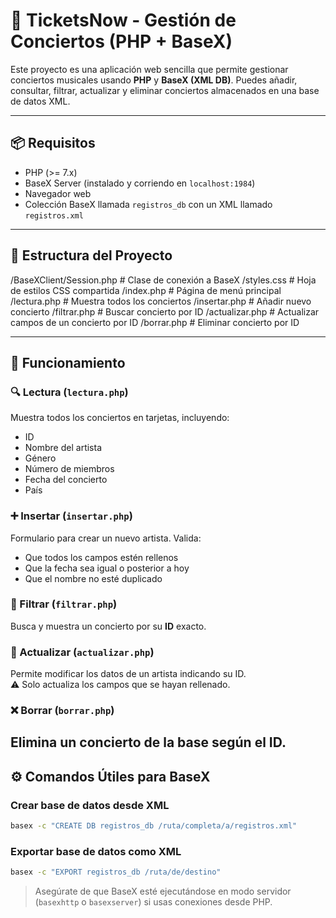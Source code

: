 # 🎤 TicketsNow - Gestión de Conciertos (PHP + BaseX)

Este proyecto es una aplicación web sencilla que permite gestionar conciertos musicales usando **PHP** y **BaseX (XML DB)**. Puedes añadir, consultar, filtrar, actualizar y eliminar conciertos almacenados en una base de datos XML.

---

## 📦 Requisitos

- PHP (>= 7.x)
- BaseX Server (instalado y corriendo en `localhost:1984`)
- Navegador web
- Colección BaseX llamada `registros_db` con un XML llamado `registros.xml`

---

## 📁 Estructura del Proyecto

/BaseXClient/Session.php # Clase de conexión a BaseX
/styles.css # Hoja de estilos CSS compartida
/index.php # Página de menú principal
/lectura.php # Muestra todos los conciertos
/insertar.php # Añadir nuevo concierto
/filtrar.php # Buscar concierto por ID
/actualizar.php # Actualizar campos de un concierto por ID
/borrar.php # Eliminar concierto por ID

---

## 🧠 Funcionamiento

### 🔍 Lectura (`lectura.php`)
Muestra todos los conciertos en tarjetas, incluyendo:
- ID
- Nombre del artista
- Género
- Número de miembros
- Fecha del concierto
- País

### ➕ Insertar (`insertar.php`)
Formulario para crear un nuevo artista. Valida:
- Que todos los campos estén rellenos
- Que la fecha sea igual o posterior a hoy
- Que el nombre no esté duplicado

### 🔎 Filtrar (`filtrar.php`)
Busca y muestra un concierto por su **ID** exacto.

### 📝 Actualizar (`actualizar.php`)
Permite modificar los datos de un artista indicando su ID.  
⚠️ Solo actualiza los campos que se hayan rellenado.

### ❌ Borrar (`borrar.php`)
Elimina un concierto de la base según el ID.
---

## ⚙️ Comandos Útiles para BaseX

### Crear base de datos desde XML
```bash
basex -c "CREATE DB registros_db /ruta/completa/a/registros.xml"
```

### Exportar base de datos como XML
```bash
basex -c "EXPORT registros_db /ruta/de/destino"
```

> Asegúrate de que BaseX esté ejecutándose en modo servidor (`basexhttp` o `basexserver`) si usas conexiones desde PHP.

